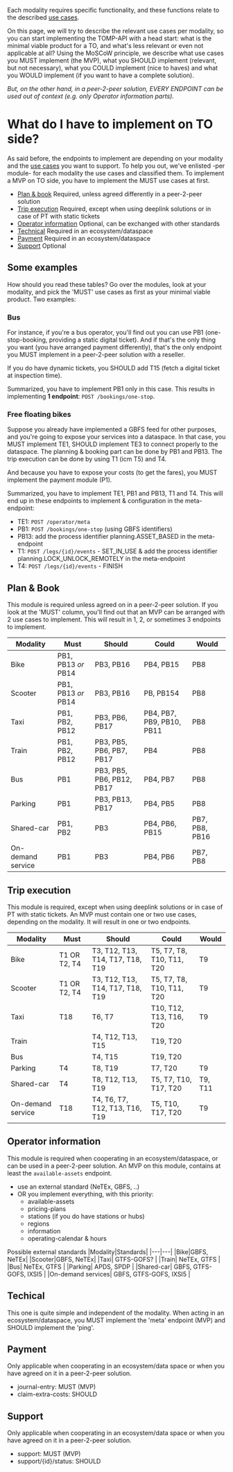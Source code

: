 Each modality requires specific functionality, and these functions relate to the described [use cases](use-cases.md).  

On this page, we will try to describe the relevant use cases per modality, so you can start implementing the TOMP-API with a head start: what is the minimal viable product for a TO, and what's less relevant or even not applicable at all? Using the MoSCoW principle, we describe what use cases you MUST implement (the MVP), what you SHOULD implement (relevant, but not necessary), what you COULD implement (nice to haves) and what you WOULD implement (if you want to have a complete solution).

_But, on the other hand, in a peer-2-peer solution, EVERY ENDPOINT can be used out of context (e.g. only Operator information parts)._

# What do I have to implement on TO side?
As said before, the endpoints to implement are depending on your modality and the [use cases](use-cases.md) you want to support. To help you out, we've enlisted -per module- for each modality the use cases and classified them. To implement a MVP on TO side, you have to implement the MUST use cases at first.

* [Plan & book](#plan--book) Required, unless agreed differently in a peer-2-peer solution
* [Trip execution](#Trip-execution) Required, except when using deeplink solutions or in case of PT with static tickets
* [Operator information](#operator-information) Optional, can be exchanged with other standards
* [Technical](#technical) Required in an ecosystem/dataspace
* [Payment](#payment) Required in an ecosystem/dataspace
* [Support](#support) Optional

## Some examples
How should you read these tables? Go over the modules, look at your modality, and pick the 'MUST' use cases as first as your minimal viable product. Two examples:

### Bus
For instance, if you're a bus operator, you'll find out you can use PB1 (one-stop-booking, providing a static digital ticket). And if that's the only thing you want (you have arranged payment differently), that's the only endpoint you MUST implement in a peer-2-peer solution with a reseller.

If you do have dynamic tickets, you SHOULD add T15 (fetch a digital ticket at inspection time).

Summarized, you have to implement PB1 only in this case. This results in implementing **1 endpoint**: `POST /bookings/one-stop`.

### Free floating bikes
Suppose you already have implemented a GBFS feed for other purposes, and you're going to expose your services into a dataspace. In that case, you MUST implement TE1, SHOULD implement TE3 to connect properly to the dataspace. The planning & booking part can be done by PB1 and PB13. The trip execution can be done by using T1 (icm T5) and T4.  

And because you have to expose your costs (to get the fares), you MUST implement the payment module (P1).

Summarized, you have to implement TE1, PB1 and PB13, T1 and T4. This will end up in these endpoints to implement & configuration in the meta-endpoint:  
* TE1: `POST /operator/meta`
* PB1: `POST /bookings/one-stop` (using GBFS identifiers)
* PB13: add the process identifier planning.ASSET_BASED in the meta-endpoint
* T1: `POST /legs/{id}/events` - SET_IN_USE & add the process identifier planning.LOCK_UNLOCK_REMOTELY in the meta-endpoint
* T4: `POST /legs/{id}/events` - FINISH

## Plan & Book
This module is required unless agreed on in a peer-2-peer solution. If you look at the 'MUST' column, you'll find out that an MVP can be arranged with 2 use cases to implement. This will result in 1, 2, or sometimes 3 endpoints to implement.

|Modality|Must|Should|Could|Would|
|---|---|---|---|---|
|Bike|PB1, PB13 *or* PB14|PB3, PB16|PB4, PB15|PB8|
|Scooter|PB1, PB13 *or* PB14|PB3, PB16|PB, PB154|PB8|
|Taxi|PB1, PB2, PB12|PB3, PB6, PB17|PB4, PB7, PB9, PB10, PB11|PB8|
|Train|PB1, PB2, PB12|PB3, PB5, PB6, PB7, PB17|PB4|PB8|
|Bus|PB1|PB3, PB5, PB6, PB12, PB17|PB4, PB7|PB8|
|Parking|PB1|PB3, PB13, PB17|PB4, PB5|PB8|
|Shared-car|PB1, PB2|PB3|PB4, PB6, PB15|PB7, PB8, PB16|
|On-demand service|PB1|PB3|PB4, PB6|PB7, PB8|

## Trip execution
This module is required, except when using deeplink solutions or in case of PT with static tickets. An MVP must contain one or two use cases, depending on the modality. It will result in one or two endpoints.

|Modality|Must|Should|Could|Would|
|---|---|---|---|---|
|Bike|T1 OR T2, T4|T3, T12, T13, T14, T17, T18, T19|T5, T7, T8, T10, T11, T20|T9|
|Scooter|T1 OR T2, T4|T3, T12, T13, T14, T17, T18, T19|T5, T7, T8, T10, T11, T20|T9|
|Taxi|T18|T6, T7|T10, T12, T13, T16, T20|T9|
|Train||T4, T12, T13, T15|T19, T20||
|Bus||T4, T15|T19, T20||
|Parking|T4|T8, T19|T7, T20|T9|
|Shared-car|T4|T8, T12, T13, T19|T5, T7, T10, T17, T20|T9, T11|
|On-demand service|T18|T4, T6, T7, T12, T13, T16, T19|T5, T10, T17, T20|T9|

## Operator information
This module is required when cooperating in an ecosystem/dataspace, or can be used in a peer-2-peer solution. An MVP on this module, contains at least the `available-assets` endpoint.

* use an external standard (NeTEx, GBFS, ..)  
* OR you implement everything, with this priority:
  * available-assets
  * pricing-plans
  * stations (if you do have stations or hubs)
  * regions
  * information
  * operating-calendar & hours

Possible external standards
|Modality|Standards|
|---|---|
|Bike|GBFS, NeTEx|
|Scooter|GBFS, NeTEx|
|Taxi| GTFS-GOFS? |
|Train| NeTEx, GTFS |
|Bus| NeTEx, GTFS |
|Parking| APDS, SPDP |
|Shared-car| GBFS, GTFS-GOFS, IXSI5 |
|On-demand services| GBFS, GTFS-GOFS, IXSI5 |

## Techical
This one is quite simple and independent of the modality. When acting in an ecosystem/dataspace, you MUST implement the 'meta' endpoint (MVP) and SHOULD implement the 'ping'.

## Payment
Only applicable when cooperating in an ecosystem/data space or when you have agreed on it in a peer-2-peer solution.
* journal-entry: MUST (MVP)
* claim-extra-costs: SHOULD

## Support
Only applicable when cooperating in an ecosystem/data space or when you have agreed on it in a peer-2-peer solution.
* support: MUST (MVP)
* support/{id}/status: SHOULD
